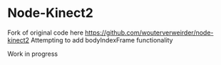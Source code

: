 # Node-Kinect2
Fork of original code here  https://github.com/wouterverweirder/node-kinect2
Attempting to add bodyIndexFrame functionality

Work in progress
